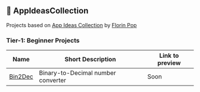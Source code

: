 ## :ledger: AppIdeasCollection

Projects based on [App Ideas Collection](https://github.com/florinpop17/app-ideas) by [Florin Pop](https://github.com/florinpop17)

### Tier-1: Beginner Projects

| Name                          | Short Description                  | Link to preview |
| ----------------------------- | ---------------------------------- | --------------- |
| [Bin2Dec](./Tier-1/bin_2_dec) | Binary-to-Decimal number converter | Soon            |
